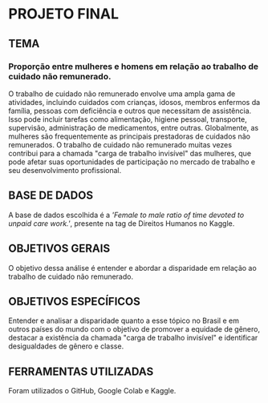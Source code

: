 # PROJETO FINAL

## TEMA
### Proporção entre mulheres e homens em relação ao trabalho de cuidado não remunerado.
O trabalho de cuidado não remunerado envolve uma ampla gama de atividades, incluindo cuidados com crianças, idosos, membros enfermos da família, pessoas com deficiência e outros que necessitam de assistência. Isso pode incluir tarefas como alimentação, higiene pessoal, transporte, supervisão, administração de medicamentos, entre outras. Globalmente, as mulheres são frequentemente as principais prestadoras de cuidados não remunerados. O trabalho de cuidado não remunerado muitas vezes contribui para a chamada "carga de trabalho invisível" das mulheres, que pode afetar suas oportunidades de participação no mercado de trabalho e seu desenvolvimento profissional.
## BASE DE DADOS
A base de dados escolhida é a *'Female to male ratio of time devoted to unpaid care work.'*, presente na tag de Direitos Humanos no Kaggle.
## OBJETIVOS GERAIS
O objetivo dessa análise é entender e abordar a disparidade em relação ao trabalho de cuidado não remunerado.
## OBJETIVOS ESPECÍFICOS
Entender e analisar a disparidade quanto a esse tópico no Brasil e em outros países do mundo com o objetivo de promover a equidade de gênero, destacar a existência da chamada "carga de trabalho invisível" e identificar desigualdades de gênero e classe.
## FERRAMENTAS UTILIZADAS
Foram utilizados o GitHub, Google Colab e Kaggle.
